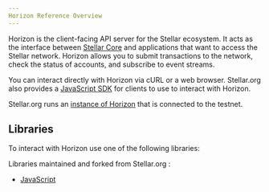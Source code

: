 ```yaml
---
Horizon Reference Overview
---
```

Horizon is the client-facing API server for the Stellar ecosystem.  It acts as the interface between [Stellar Core](#) and applications that want to access the Stellar network. Horizon allows you to submit transactions to the network, check the status of accounts, and subscribe to event streams.

You can interact directly with Horizon via cURL or a web browser. Stellar.org also provides a [JavaScript SDK](docs/overview#overview) for clients to use to interact with Horizon.

Stellar.org runs an [instance of Horizon](https://horizon-testnet.stellar.org/) that is connected to the testnet.

## Libraries

To interact with Horizon use one of the following libraries:

Libraries maintained and forked from Stellar.org :<br />
- [JavaScript](https://github.com/armnetwork/js-arm-sdk)
